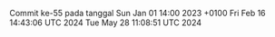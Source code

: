 Commit ke-55 pada tanggal Sun Jan 01 14:00 2023 +0100
Fri Feb 16 14:43:06 UTC 2024
Tue May 28 11:08:51 UTC 2024
